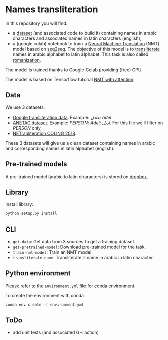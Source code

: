 # Names transliteration

In this repository you will find:
- a [dataset](https://raw.githubusercontent.com/thomas-chauvet/names_transliteration/master/data/clean/arabic_english.csv) 
(and associated code to build it) containing 
names in arabic characters and associated names in latin 
characters (english),
- a (google colab) notebook to train a 
[Neural Machine Translation](https://en.wikipedia.org/wiki/Neural_machine_translation) (NMT) model
based on [seq2seq](https://en.wikipedia.org/wiki/Seq2seq). The objective
of this model is to [transliterate](https://en.wikipedia.org/wiki/Transliteration) names
in arabic alphabet to latin alphabet. This task is also called 
[romanization](https://en.wikipedia.org/wiki/Romanization).

The model is trained thanks to Google Colab providing (free) GPU.

The model is based on Tensorflow tutorial 
[NMT with attention](https://www.tensorflow.org/tutorials/text/nmt_with_attention).

## Data

We use 3 datasets:
*   [Google transliteration data](https://github.com/google/transliteration/blob/master/ar2en.txt).
Example: *عادل; adel*
*   [ANETAC dataset](https://github.com/MohamedHadjAmeur/ANETAC/blob/master/EN-AR%20NE/EN-AR%20Named-entities.txt). 
Example: *PERSON; Adel; اديل*. For this file we'll filter on *PERSON* only,
*   [NETranliteration COLING 2018](https://github.com/steveash/NETransliteration-COLING2018/blob/master/data/wd_arabic.normalized.aligned.tokens).

These 3 datasets will give us a clean dataset containing names in arabic and 
corresponding names in latin alphabet (english).

## Pre-trained models

A pre-trained model (arabic to latin characters) is stored on 
[dropbox](https://www.dropbox.com/s/leqc4k9c4hzfvi3/names-translation-model-2020-10-02.zip?dl=1).

## Library

Install library:
```bash
python setup.py install
```

## CLI

- `get-data`: Get data from 3 sources to get a training dataset.
- `get-pretrained-model`: Download pre-trained model for the task.
- `train-nmt-model`: Train an NMT model.
- `transliterate-name`: Transliterate a name in arabic in latin character.

## Python environment

Please refer to the `environment.yml` file for conda environment.

To create the environment with conda:
```bash
conda env create -f environment.yml
```

## ToDo

- add unit tests (and associated GH action)